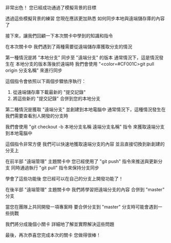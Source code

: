 非常出色！
您已經成功通過了模擬背景的目標

透過這些模擬背景的練習
您現在應該更加熟悉
如何同步本地與遠端儲存庫的內容了

接下來，讓我們回顧一下本次關卡中學到的知識和指令

在本次關卡中
我們遇到了兩種需要從遠端儲存庫獲取分支的情況

第一種情況是將 "本地分支" 同步至 "遠端分支" 的版本
通常情況下，這是情況發生在
本地分支的版本落後於遠端時
我們會使用 "<color=#CF001C>git pull origin 分支名稱</color>" 來進行同步

這個指令會依照以下兩個步驟依序執行：
1. 從遠端儲存庫下載最新的 "提交記錄"
2. 將這些新的 "提交記錄" 合併到您的本地分支

第二種情況是獲取 "遠端分支" 並創建到本地電腦中
通常情況下，這種情況發生在
我們需要查看別人開發的分支時

我們會使用 "git checkout -b 本地分支名稱 遠端分支名稱" 指令
來獲取遠端分支到本地電腦中

這個指令非常方便
我們可以快速地獲取遠端分支的內容
並且直接切換到新創建的分支上

在前半部 "遠端管理" 主題關卡中
您已經使用了 "git push" 指令來推送與更新分支
同時通過執行 "git pull" 指令來保持分支同步

學會了這些功能後
您已經可以在自己的分支上開發功能了！

在後半部 "遠端管理" 主題關卡中
我們將學習把遠端分支的內容
合併到 "master" 分支

當您在團隊上共同開發一項專案時
要合併分支到 "master" 分支時可能會遇到一些挑戰

我們將分成幾個小關卡
詳細地了解並實際解決這些問題

最後，再次恭喜您完成本次的關卡
您做得很棒！